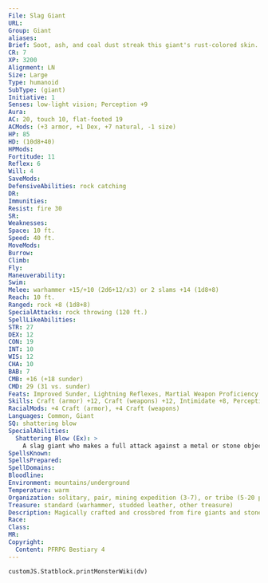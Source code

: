 ```yaml
---
File: Slag Giant
URL: 
Group: Giant
aliases: 
Brief: Soot, ash, and coal dust streak this giant's rust-colored skin. Her eyes hold a look of both determination and detachment.
CR: 7
XP: 3200
Alignment: LN
Size: Large
Type: humanoid
SubType: (giant)
Initiative: 1
Senses: low-light vision; Perception +9
Aura: 
AC: 20, touch 10, flat-footed 19
ACMods: (+3 armor, +1 Dex, +7 natural, -1 size)
HP: 85
HD: (10d8+40)
HPMods: 
Fortitude: 11
Reflex: 6
Will: 4
SaveMods: 
DefensiveAbilities: rock catching
DR: 
Immunities: 
Resist: fire 30
SR: 
Weaknesses: 
Space: 10 ft.
Speed: 40 ft.
MoveMods: 
Burrow: 
Climb: 
Fly: 
Maneuverability: 
Swim: 
Melee: warhammer +15/+10 (2d6+12/x3) or 2 slams +14 (1d8+8)
Reach: 10 ft.
Ranged: rock +8 (1d8+8)
SpecialAttacks: rock throwing (120 ft.)
SpellLikeAbilities: 
STR: 27
DEX: 12
CON: 19
INT: 10
WIS: 12
CHA: 10
BAB: 7
CMB: +16 (+18 sunder)
CMD: 29 (31 vs. sunder)
Feats: Improved Sunder, Lightning Reflexes, Martial Weapon Proficiency (warhammer), Power Attack, Weapon Focus (warhammer)
Skills: Craft (armor) +12, Craft (weapons) +12, Intimidate +8, Perception +9
RacialMods: +4 Craft (armor), +4 Craft (weapons)
Languages: Common, Giant
SQ: shattering blow
SpecialAbilities:
  Shattering Blow (Ex): >
    A slag giant who makes a full attack against a metal or stone object or structure deals double damage.
SpellsKnown: 
SpellsPrepared: 
SpellDomains: 
Bloodline: 
Environment: mountains/underground
Temperature: warm
Organization: solitary, pair, mining expedition (3-7), or tribe (5-20 plus 25% noncombatants and 1 cleric, or 1 fighter of 4th to 6th level plus 1-3 giant frilled lizards)
Treasure: standard (warhammer, studded leather, other treasure)
Description: Magically crafted and crossbred from fire giants and stone giants by ancient wizards, slag giants are among the foremost artisans and crafters of giantkind. Proportioned more like stone giants than fire giants, slag giants have long limbs with lean muscles; they stand 14 feet tall and weigh 3,000 pounds. Slag giants' skin color ranges from a deep and ruddy hue to a rusty orange. Their hair is black, gray, or white, though males and females both tend to keep their hair cropped close or shaved off. Slag giants can live to be 400 years old. Slag giants usually evince a cold, detached attitude about everything other than their work. Their inherent understanding of metalworking and resistance to fire allow them to craft arms and armor from inside their huge forges, sometimes working the metal with their bare hands. Small families of slag giants often ally with clans of other giants, providing masterwork armor and weapons in exchange for ore and the freedom to practice their crafting skills in peace. Even militaristic fire giants (who pride themselves on their strength and martial prowess) respect the fine work of the weaker slag giants, and usually attempt to ally with the artisans rather than enslaving them. Slag giant settlements usually consist of several stone homes (built from or surrounded by forge slag) with built-in forges and large, smoking chimneys. Most are in hills or mountains, but they can be found anywhere there is a ready supply of iron ore. Although they prefer creation to combat, slag giants are brutal and efficient fighters, capable of destroying an enemy's weapons or armor in a few precise blows. They often let opponents retreat if it gives the giants the opportunity to collect any broken weapons and armor as salvage. If approached peacefully, they are willing to barter or sell their goods, though they usually don't have human-sized items on hand. Trespassers who carelessly or wantonly destroy a slag giant's work or foul its forge usually end up in the fire. Most settlements have several giant-sized breastplates the residents can don if they expect a serious fight.
Race: 
Class: 
MR: 
Copyright:
  Content: PFRPG Bestiary 4
---
```

```dataviewjs
customJS.Statblock.printMonsterWiki(dv)
```
